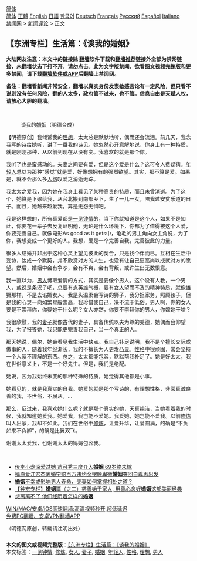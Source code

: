  <!-- 面包屑导航 --> <div class="breadcrumb"><!-- GTranslate: https://gtranslate.io/ -->  <div class="switcher notranslate">  <div class="selected">  <a href="#" onclick="return false;"> 简体</a>  </div>  <div class="option">  <a href="https://www.bannedbook.org" onclick="doGTranslate('zh-CN|zh-CN');jQuery('div.switcher div.selected a').html(jQuery(this).html());return false;" title="简体中文" class="nturl selected"> 简体</a>  <a href="https://www.bannedbook.org/zh-tw/" onclick="doGTranslate('zh-CN|zh-TW');jQuery('div.switcher div.selected a').html(jQuery(this).html());return false;" title="繁體中文" class="nturl"> 正體</a>  <a href="https://www.bannedbook.org/en/" onclick="doGTranslate('zh-CN|en');jQuery('div.switcher div.selected a').html(jQuery(this).html());return false;" title="English" class="nturl"> English</a>  <a href="https://www.bannedbook.org/ja/" onclick="doGTranslate('zh-CN|ja');jQuery('div.switcher div.selected a').html(jQuery(this).html());return false;" title="日本語" class="nturl"> 日語</a>  <a href="https://www.bannedbook.org/ko/" onclick="doGTranslate('zh-CN|ko');jQuery('div.switcher div.selected a').html(jQuery(this).html());return false;" title="한국어" class="nturl"> 한국어</a>  <a href="https://www.bannedbook.org/de/" onclick="doGTranslate('zh-CN|de');jQuery('div.switcher div.selected a').html(jQuery(this).html());return false;" title="Deutsch" class="nturl"> Deutsch</a>  <a href="https://www.bannedbook.org/fr/" onclick="doGTranslate('zh-CN|fr');jQuery('div.switcher div.selected a').html(jQuery(this).html());return false;" title="Français" class="nturl"> Français</a>  <a href="https://www.bannedbook.org/ru/" onclick="doGTranslate('zh-CN|ru');jQuery('div.switcher div.selected a').html(jQuery(this).html());return false;" title="Русский" class="nturl"> Русский</a>  <a href="https://www.bannedbook.org/es/" onclick="doGTranslate('zh-CN|es');jQuery('div.switcher div.selected a').html(jQuery(this).html());return false;" title="Español" class="nturl"> Español</a>  <a href="https://www.bannedbook.org/it/" onclick="doGTranslate('zh-CN|it');jQuery('div.switcher div.selected a').html(jQuery(this).html());return false;" title="Italiano" class="nturl"> Italiano</a>  </div>  </div>      <div class='breadcrumb-sub'><!-- Breadcrumb NavXT 6.3.0 --> <a href="https://www.bannedbook.org/" class="home">禁闻网</a> &gt; <a href="https://www.bannedbook.org/bnews/comments/" class="category">新闻评论</a> &gt; 正文</div></div><h2>【东洲专栏】生活篇：《谈我的婚姻》</h2> <p class="notice"><b>大陆网友注意：本文中的链接除 <a href="https://github.com/bannedbook/fanqiang" >翻墙</a>软件下载和<a href="https://github.com/killgcd/justmysocks/blob/master/README.md">翻墙推荐</a>链接外全部为禁网链接，未翻墙状态下打不开，请勿点击。此为文字版禁闻，欲看图文视频完整版和更多禁闻，请下载<a href="https://github.com/bannedbook/fanqiang">翻墙软件或APP</a>后翻墙上禁闻网。</p><p>备注：翻墙看新闻非常安全，翻墙以真实身份发表敏感言论有一定风险，但只看不说则没有任何风险，翻的人太多，政府管不过来，也不管。信息自由是天赋人权，请放心大胆的翻墙。</b></p>  <div class="entry"> <br /> <figure><a href="https://i0.wp.com/upload-images-bucket-v64rleca837do.s3.eu-west-1.amazonaws.com/wp-content/uploads/2021/07/15095542/%E6%9C%AA%E6%A0%87%E9%A2%98-1-2-1.jpg?fit=860%2C484&#038;ssl=1" data-caption="谈我的婚姻（明德合成）"></a><figcaption class="wp-caption-text">谈我的<a href="https://www.bannedbook.org/bnews/tag/%e5%a9%9a%e5%a7%bb/" class="st_tag internal_tag" rel="tag" title="标签 婚姻 下的日志">婚姻</a>（明德合成）</figcaption></figure> <p>【明德原创】我倾诉我的<a href="https://www.bannedbook.org/bnews/tag/%E7%90%86%E6%83%B3/" class="st_tag internal_tag" rel="tag" title="标签 理想 下的日志">理想</a>，太太总是默默地听，偶而还会流泪。前几天，我念我写的诗给她听，讲了一番我的诗见。她忽然心开意解地说，你身上有一种特质，就是刚刚那种，从以前到现在从没有变。我喜欢的就是那个你。</p> <p>我听了也是蛮感动的。夫妻之间要有爱，但是这个爱是什么？这可令人费疑猜。<a href="https://www.bannedbook.org/bnews/tag/%e5%b9%b4%e8%bd%bb%e4%ba%ba/" class="st_tag internal_tag" rel="tag" title="标签 年轻人 下的日志">年轻人</a>总以为那种“感觉”就是爱，好像想拥有的强烈欲望。其实，那不算是爱。如果是，就不会那么多<span class='wp_keywordlink'><a href="https://www.bannedbook.org/forum2/topic66.html" title="任彦芳：《人怨》" target="_blank">人怨</a></span>叹爱之消逝无踪。</p> <p>我太太之爱我，因为她在我身上看见了某种高贵的特质，而且未曾消逝。为了这个，她算是下嫁给我，从台北搬到南部乡下，生了一儿一女，陪我过安贫乐道的日子。而且，她越来越爱我，算是无怨无悔吧。</p>  <p>我是这样想的，所有真爱都是<a href="https://www.bannedbook.org/bnews/tag/%e4%b8%80%e8%a7%81%e9%92%9f%e6%83%85/" class="st_tag internal_tag" rel="tag" title="标签 一见钟情 下的日志">一见钟情</a>的，当下你就知道是这个人，如果不是如此，你要花一辈子去反复证明他，无论是什么环境下，你都为了值得被这个人爱，你要完善自己。就像电影As good as it gets中，龟毛的男主角向女主角说，为了你，我想变成一个更好的人。我想，爱是一个完善自我，完善彼此的力量。</p> <p>很多人结婚并非出于这种心灵上望见彼此的契合，只是找个伴而已。互相在生活中妥协，达成一个默契，并不欣赏对方的人生，也没有让自己更高尚以成就对方的愿望。然后，婚姻中会有争吵，会有不爽，会有背叛，或许生出无数恨意。</p> <p>我一直以为，<a href="https://www.bannedbook.org/bnews/tag/%e7%94%b7%e4%ba%ba/" class="st_tag internal_tag" rel="tag" title="标签 男人 下的日志">男人</a>博取爱情的方式，其实是要像个男人。这个没有人教，一个男人，或说是条汉子吧，总要有点英雄气概，要有<a href="https://www.bannedbook.org/bnews/tag/%e5%a5%b3%e4%ba%ba/" class="st_tag internal_tag" rel="tag" title="标签 女人 下的日志">女人</a>望而不及的精神特质，就像雄狮那样，不是去谄媚女人。我是头温柔会写诗的狮子，我分担家务，照顾孩子，但是我的心灵一向如繁星般崇高，我珍惜我自己，决不流于低俗。男人啊，你的女人要是不崇拜你，你娶她干什么呢？女人亦然，你要不崇拜你的男人，你嫁她干啥？</p>  <p>我很欣慰，我的<a href="https://www.bannedbook.org/bnews/tag/%e5%a6%bb%e5%ad%90/" class="st_tag internal_tag" rel="tag" title="标签 妻子 下的日志">妻子</a>就像古代的妻子，具备传统以夫为尊的美德，她偶而会仰望我，为了报答她，我只能更完善我自己，当一个真正的人。</p> <p>那天她说，偶尔，她会看见我生活中缺点。我自己补足说明，我不是个擅长交际或做事的人，随着我年纪渐长，我的不擅长为人更发凸显。<a href="https://www.bannedbook.org/bnews/tag/%e6%80%a7%e6%a0%bc/" class="st_tag internal_tag" rel="tag" title="标签 性格 下的日志">性格</a>中很顽固，常会坚持一个人家不理解的东西。总之，太太都能包容，默默帮我补足了。她是好太太，我在世俗意义上，不是一个好先生。但是，我们是绝配。</p> <p>她说，因为我始终未变的那种特殊的特质，她觉得其他都是小事。</p>  <p>她看见的，就是我真实的自我。她爱的就是那个写诗的，有理想性格，非常真诚良善的我，不世俗，不屈从。&#8230;</p> <p>那么，反过来，我喜欢她什么呢？就是那个真实的她，天真纯洁，当她看着我的时候，我就知道她爱我。她爱我，我岂能不爱她。我爱她，她岂能不爱我。以前<span class='wp_keywordlink'><a href="https://www.qi-gong.me/" title="气功修炼网" target="_blank">修炼</a></span>叫人出家，我却不如此。我们在世俗中<a href="https://www.bannedbook.org/bnews/tag/%e4%bf%ae%e7%82%bc/" class="st_tag internal_tag" rel="tag" title="标签 修炼 下的日志">修炼</a>，让爱升华，让爱圆满，的确是“不负如来不负卿”，的确是比翼双飞。</p> <p>谢谢太太爱我，也谢谢太太的妈妈包容我。</p>  <p>&nbsp;</p> <ul class='op-related-articles' title='相关阅读'> <li><a href='https://www.bannedbook.org/bnews/yule/20210714/1586791.html' target='_blank'>传李小龙深爱过她 苗可秀三度介入<b>婚姻</b> 69岁终未嫁</a></li> <li><a href='https://www.bannedbook.org/bnews/baitai/20210712/1585595.html' target='_blank'>福原爱江宏杰离婚宁赔百万违约金摆脱卑微<b>婚姻</b>夺回自尊再出发</a></li> <li><a href='https://www.bannedbook.org/bnews/lifebaike/20210712/1585251.html' target='_blank'><b>婚姻</b>不幸或影响男人寿命，夫妻如何掌握相处之道？</a></li> <li><a href='https://www.bannedbook.org/bnews/comments/20210710/1584057.html' target='_blank'>【钟宏专栏】<b>婚姻</b>篇（之二）慈善始于家人, 用善心念好<b>婚姻</b>这部美丽经典</a></li> <li><a href='https://www.bannedbook.org/bnews/ssgc/20210709/1583539.html' target='_blank'>想离离不了 他们经历着怎样的<b>婚姻</b></a></li> </ul> <p class="texttj"> <a href="https://github.com/bannedbook/fanqiang/wiki/V2ray%E6%9C%BA%E5%9C%BA" target="_blank">WIN/MAC/安卓/iOS高速翻墙:高清视频秒开,超低延迟</a><br/> <a href="https://github.com/bannedbook/fanqiang/wiki/%E7%A6%81%E9%97%BB%E7%BD%91%E5%AE%89%E5%8D%93%E7%BF%BB%E5%A2%99%E6%96%B0%E9%97%BBAPP" target="_blank">免费PC翻墙、安卓VPN翻墙APP</a></p><p>（明德网原创，转载请注明出处）</p><a name='sharetosocial'></a>  <div style="margin-bottom:5px;padding-bottom:5px;clear:both"> <div id="archive-pix-1" class="banner-ads"> <!-- AuctionX Display platform tag START --> <div id="26318x728x90x621x_ADSLOT2" clicktrack="%%CLICK_URL_ESC%%"></div> <!-- AuctionX Display platform tag END --> </div> <div id="archive-pix-2" class="banner-ads"> <!-- AuctionX Display platform tag START --> <div id="26315x300x250x621x_ADSLOT2" clicktrack="%%CLICK_URL_ESC%%"></div> <!-- AuctionX Display platform tag END --> </div> </div>    <div id="archive-pix-1" class="banner-ads"> <!-- AuctionX Display platform tag START --> <div id="26318x728x90x621x_ADSLOT3" clicktrack="%%CLICK_URL_ESC%%"></div> <!-- AuctionX Display platform tag END --> </div> <div><b>本文的图文或视频完整版</b>：<a href='https://www.bannedbook.org/bnews/comments/20210715/1587748.html'>【东洲专栏】生活篇：《谈我的婚姻》</a></div>  </div><!--END ENTRY--> <div class="postfooter"> <div>本文标签：<a href="https://www.bannedbook.org/bnews/tag/%e4%b8%80%e8%a7%81%e9%92%9f%e6%83%85/" rel="tag">一见钟情</a>, <a href="https://www.bannedbook.org/bnews/tag/%e4%bf%ae%e7%82%bc/" rel="tag">修炼</a>, <a href="https://www.bannedbook.org/bnews/tag/%e5%a5%b3%e4%ba%ba/" rel="tag">女人</a>, <a href="https://www.bannedbook.org/bnews/tag/%e5%a6%bb%e5%ad%90/" rel="tag">妻子</a>, <a href="https://www.bannedbook.org/bnews/tag/%e5%a9%9a%e5%a7%bb/" rel="tag">婚姻</a>, <a href="https://www.bannedbook.org/bnews/tag/%e5%b9%b4%e8%bd%bb%e4%ba%ba/" rel="tag">年轻人</a>, <a href="https://www.bannedbook.org/bnews/tag/%e6%80%a7%e6%a0%bc/" rel="tag">性格</a>, <a href="https://www.bannedbook.org/bnews/tag/%E7%90%86%E6%83%B3/" rel="tag">理想</a>, <a href="https://www.bannedbook.org/bnews/tag/%e7%94%b7%e4%ba%ba/" rel="tag">男人</a></div>  </div><!--END POSTFOOTER--> 